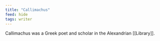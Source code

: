 ```yaml
---
title: "Callimachus"
feed: hide
tags: writer
---
```


Callimachus was a Greek poet and scholar in the Alexandrian [[Library]]. 